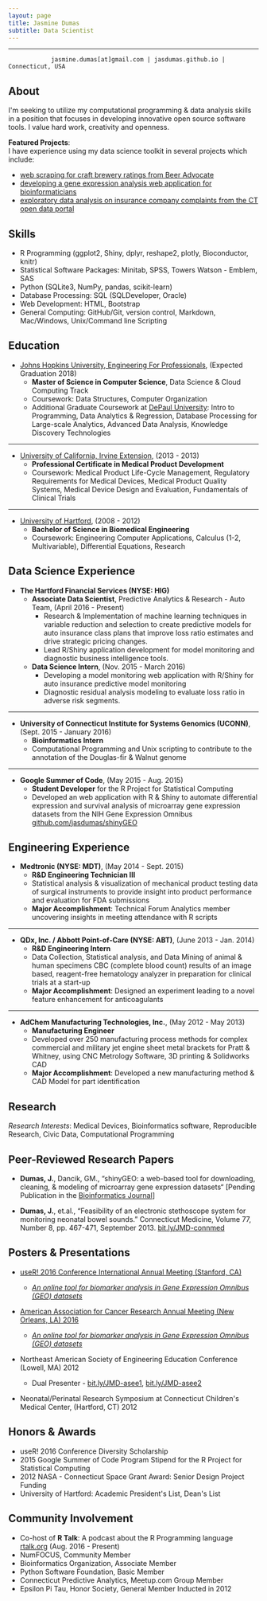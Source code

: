 ```yaml
---
layout: page
title: Jasmine Dumas
subtitle: Data Scientist
---
```


-------------
                jasmine.dumas[at]gmail.com | jasdumas.github.io | Connecticut, USA


About
---------
I'm seeking to utilize my computational programming & data analysis skills in a position that focuses in developing innovative open source software tools. I value hard work, creativity and openness. 

**Featured Projects**:     
I have experience using my data science toolkit in several projects which include:   

* [web scraping for craft brewery ratings from Beer Advocate](http://trendct.org/2016/03/18/tutorial-web-scraping-and-mapping-breweries-with-import-io-and-r/)     
* [developing a gene expression analysis web application for bioinformaticians](http://gdancik.github.io/shinyGEO/)     
* [exploratory data analysis on insurance company complaints from the CT open data portal](http://rpubs.com/jasdumas/eda-ct-insurance)     

Skills
---------
* R Programming (ggplot2, Shiny, dplyr, reshape2, plotly, Bioconductor, knitr)
* Statistical Software Packages: Minitab, SPSS, Towers Watson - Emblem, SAS
* Python (SQLite3, NumPy, pandas, scikit-learn)
* Database Processing: SQL (SQLDeveloper, Oracle)
* Web Development: HTML, Bootstrap
* General Computing: GitHub/Git, version control, Markdown, Mac/Windows, Unix/Command line Scripting

Education
---------
* [Johns Hopkins University, Engineering For Professionals](https://ep.jhu.edu/programs-and-courses/programs/computer-science), (Expected Graduation 2018)     
  * **Master of Science in Computer Science**, Data Science & Cloud Computing Track	       
  * Coursework: Data Structures, Computer Organization		  
  * Additional Graduate Coursework at [DePaul University](https://www.cdm.depaul.edu/academics/Pages/MS-in-Predictive-Analytics.aspx): Intro to Programming, Data Analytics & Regression, Database Processing for Large-scale Analytics, Advanced Data Analysis, Knowledge Discovery Technologies

___________

* [University of California, Irvine Extension](http://unex.uci.edu/areas/life_sciences/medical_products/), (2013 - 2013)   
  * **Professional Certificate in Medical Product Development**       
  * Coursework: Medical Product Life-Cycle Management, Regulatory Requirements for Medical Devices, Medical Product Quality Systems, Medical Device Design and Evaluation, Fundamentals of Clinical Trials

___________

* [University of Hartford](http://www.hartford.edu/ceta/undergraduate/engineering/BM/), (2008 - 2012)    
  * **Bachelor of Science in Biomedical Engineering**	   
  * Coursework: Engineering Computer Applications, Calculus (1-2, Multivariable), Differential Equations, Research  


Data Science Experience
---------
* **The Hartford Financial Services (NYSE: HIG)**   
  * **Associate Data Scientist**, Predictive Analytics & Research - Auto Team, (April 2016 - Present)	    
    - Research & Implementation of machine learning techniques in variable reduction and selection to create predictive 
models for auto insurance class plans that improve loss ratio estimates and drive strategic pricing changes.
    - Lead R/Shiny application development for model monitoring and diagnostic business intelligence tools.    
  * **Data Science Intern**, (Nov. 2015  - March 2016)     
    - Developing a model monitoring web application with R/Shiny for auto insurance predictive model monitoring
    - Diagnostic residual analysis modeling to evaluate loss ratio in adverse risk segments.

___________

* **University of Connecticut Institute for Systems Genomics (UCONN)**, (Sept. 2015 - January 2016)      
  * **Bioinformatics Intern**     
  - Computational Programming and Unix scripting to contribute to the annotation of the Douglas-fir & Walnut genome

___________

* **Google Summer of Code**, (May 2015 - Aug. 2015)        
  * **Student Developer** for the R Project for Statistical Computing     
  - Developed an web application with R & Shiny to automate differential expression and survival analysis of microarray gene expression datasets from the NIH Gene Expression Omnibus [github.com/jasdumas/shinyGEO](github.com/jasdumas/shinyGEO)

Engineering Experience
---------
* **Medtronic (NYSE: MDT)**, (May 2014 - Sept. 2015)     
  * **R&D Engineering Technician III**      
  - Statistical analysis & visualization of mechanical product testing data of surgical instruments to provide insight into product performance and evaluation for FDA submissions   
  - **Major Accomplishment**: Technical Forum Analytics member uncovering insights in meeting attendance with R scripts

___________

* **QDx, Inc. / Abbott Point-of-Care (NYSE: ABT)**, (June 2013 - Jan. 2014)      
  * **R&D Engineering Intern**     
  - Data Collection, Statistical analysis, and Data Mining of animal & human specimens CBC (complete blood count) results of an image based, reagent-free hematology analyzer in preparation for clinical trials at a start-up	   
  - **Major Accomplishment**: Designed an experiment leading to a novel feature enhancement for anticoagulants 

___________

* **AdChem Manufacturing Technologies, Inc.**, (May 2012 - May 2013)     
  * **Manufacturing Engineer**     
  - Developed over 250 manufacturing process methods for complex commercial and military jet engine sheet metal brackets for Pratt & Whitney, using CNC Metrology Software, 3D printing & Solidworks CAD 
  - **Major Accomplishment**: Developed a new manufacturing method & CAD Model for part identification

Research
---------
*Research Interests*: Medical Devices, Bioinformatics software, Reproducible Research, Civic Data, Computational Programming

Peer-Reviewed Research Papers
---------

* **Dumas, J.**, Dancik, GM., “shinyGEO: a web-based tool for downloading, cleaning, & modeling of microarray gene 
expression datasets“ [Pending Publication in the [Bioinformatics Journal](http://bioinformatics.oxfordjournals.org/)]    

* **Dumas, J.**, et.al., “Feasibility of an electronic stethoscope system for monitoring neonatal bowel sounds.” Connecticut Medicine, Volume 77, Number 8, pp. 467-471, September 2013. [bit.ly/JMD-connmed](bit.ly/JMD-connmed)                       

Posters & Presentations
----------
* [useR! 2016 Conference International Annual Meeting (Stanford, CA)](http://user2016.org/)  
  * [*An online tool for biomarker analysis in Gene Expression Omnibus (GEO) datasets*](https://github.com/jasdumas/jasdumas.github.io/blob/master/post_data/jasmine_dumas_user2016_poster_update.pdf)

* [American Association for Cancer Research Annual Meeting (New Orleans, LA) 2016](http://www.aacr.org/Meetings/Pages/MeetingDetail.aspx?EventItemID=63#.V2V7TeYrLoA)    
  * [*An online tool for biomarker analysis in Gene Expression Omnibus (GEO) datasets*](http://www.abstractsonline.com/Plan/ViewAbstract.aspx?mID=4017&sKey=b710c4a6-fafb-4546-a4ef-94ef72d93639&cKey=0243e952-bd00-4008-84b0-53222a594ee9&mKey=1d10d749-4b6a-4ab3-bcd4-f80fb1922267)

* Northeast American Society of Engineering Education Conference (Lowell, MA) 2012     
  * Dual Presenter - [bit.ly/JMD-asee1](bit.ly/JMD-asee1), [bit.ly/JMD-asee2](bit.ly/JMD-asee2)

* Neonatal/Perinatal Research Symposium at Connecticut Children's Medical Center, (Hartford, CT) 2012

Honors & Awards
---------
* useR! 2016 Conference Diversity Scholarship
* 2015 Google Summer of Code Program Stipend for the R Project for Statistical Computing
* 2012 NASA - Connecticut Space Grant Award: Senior Design Project Funding
* University of Hartford: Academic President's List, Dean's List    

Community Involvement
-----------
* Co-host of **R Talk**: A podcast about the R Programming language [rtalk.org](http://rtalk.org/) (Aug. 2016 - Present)
* NumFOCUS, Community Member
* Bioinformatics Organization, Associate Member
* Python Software Foundation, Basic Member
* Connecticut Predictive Analytics, Meetup.com Group Member
* Epsilon Pi Tau, Honor Society, General Member Inducted in 2012          


